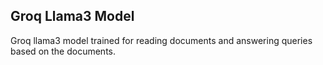 ## Groq Llama3 Model 

Groq llama3 model trained for reading documents and answering queries based on the documents.
